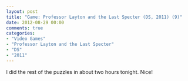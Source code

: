 ```yaml
---
layout: post
title: "Game: Professor Layton and the Last Specter (DS, 2011) (9)"
date: 2012-08-29 00:00
comments: true
categories:
- "Video Games"
- "Professor Layton and the Last Specter"
- "DS"
- "2011"
---
```


I did the rest of the puzzles in about two hours tonight. Nice!
